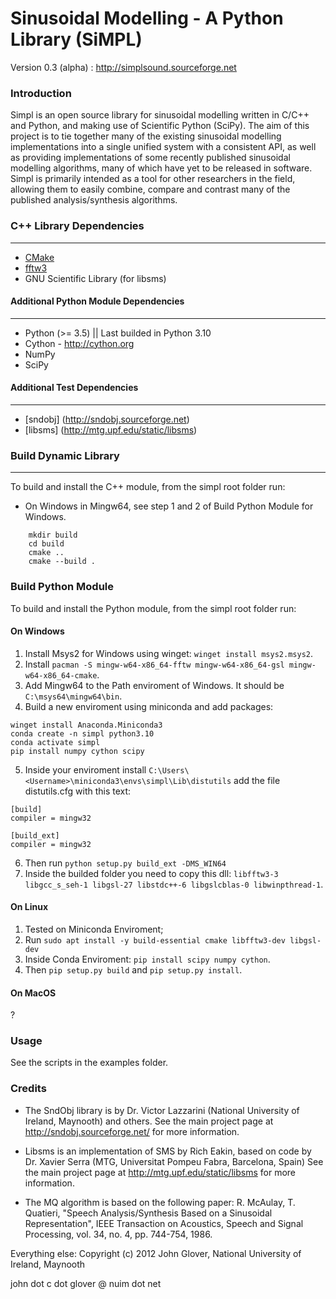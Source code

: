 Sinusoidal Modelling - A Python Library (SiMPL)
===============================================

Version 0.3 (alpha) : http://simplsound.sourceforge.net  

### Introduction


Simpl is an open source library for sinusoidal modelling written in C/C++ and Python,
and making use of Scientific Python (SciPy). The aim of this
project is to tie together many of the existing sinusoidal modelling implementations
into a single unified system with a consistent API, as well as providing implementations
of some recently published sinusoidal modelling algorithms, many of which have yet
to be released in software. Simpl is primarily intended as a tool for other researchers
in the field, allowing them to easily combine, compare and contrast many of the published
analysis/synthesis algorithms.


### C++ Library Dependencies
------------------------

* [CMake](http://www.cmake.org) 
* [fftw3](http://www.fftw.org) 
* GNU Scientific Library (for libsms)

#### Additional Python Module Dependencies
-------------------------------------

* Python (>= 3.5) || Last builded in Python 3.10
* Cython - http://cython.org
* NumPy
* SciPy

#### Additional Test Dependencies
----------------------------

* [sndobj] (http://sndobj.sourceforge.net)
* [libsms] (http://mtg.upf.edu/static/libsms)


### Build Dynamic Library
------------

To build and install the C++ module, from the simpl root folder run:
* On Windows in Mingw64, see step 1 and 2 of Build Python Module for Windows.

```
    mkdir build
    cd build
    cmake ..
    cmake --build .
```

### Build Python Module
To build and install the Python module, from the simpl root folder run:

#### On Windows 

1. Install Msys2 for Windows using winget: `winget install msys2.msys2`.
2. Install `pacman -S mingw-w64-x86_64-fftw mingw-w64-x86_64-gsl mingw-w64-x86_64-cmake`.
3. Add Mingw64 to the Path enviroment of Windows. It should be `C:\msys64\mingw64\bin`.
4. Build a new enviroment using miniconda and add packages: 
```
winget install Anaconda.Miniconda3
conda create -n simpl python3.10
conda activate simpl
pip install numpy cython scipy
```
5. Inside your enviroment install `C:\Users\<Username>\miniconda3\envs\simpl\Lib\distutils` add the file distutils.cfg with this text:
```
[build]
compiler = mingw32

[build_ext]
compiler = mingw32

```
6. Then run `python setup.py build_ext -DMS_WIN64`
7. Inside the builded folder you need to copy this dll: `libfftw3-3 libgcc_s_seh-1 libgsl-27 libstdc++-6 libgslcblas-0 libwinpthread-1`.

#### On Linux

1. Tested on Miniconda Enviroment;
2. Run `sudo apt install -y build-essential cmake libfftw3-dev libgsl-dev`
3. Inside Conda Enviroment: `pip install scipy numpy cython`.
4. Then `pip setup.py build` and `pip setup.py install`.

#### On MacOS
?

### Usage

See the scripts in the examples folder.

### Credits

* The SndObj library is by Dr. Victor Lazzarini (National University of Ireland, Maynooth) and others. 
See the main project page at http://sndobj.sourceforge.net/ for more information.

* Libsms is an implementation of SMS by Rich Eakin, based on code by Dr. Xavier Serra (MTG,
Universitat Pompeu Fabra, Barcelona, Spain)
See the main project page at http://mtg.upf.edu/static/libsms for more information.

* The MQ algorithm is based on the following paper:
R. McAulay, T. Quatieri, "Speech Analysis/Synthesis Based on a Sinusoidal Representation", 
IEEE Transaction on Acoustics, Speech and Signal Processing, vol. 34, no. 4, pp. 744-754, 1986.

Everything else: Copyright (c) 2012 John Glover, National University of Ireland, Maynooth  

john dot c dot glover @ nuim dot net

